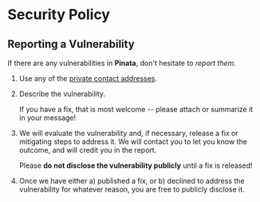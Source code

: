 # Security Policy

## Reporting a Vulnerability

If there are any vulnerabilities in **Pinata**, don't hesitate to _report them_.

1. Use any of the [private contact addresses](https://github.com/dacoaster/yattie#support).
2. Describe the vulnerability.

   If you have a fix, that is most welcome -- please attach or summarize it in your message!

3. We will evaluate the vulnerability and, if necessary, release a fix or mitigating steps to address it. We will contact you to let you know the outcome, and will credit you in the report.

   Please **do not disclose the vulnerability publicly** until a fix is released!

4. Once we have either a) published a fix, or b) declined to address the vulnerability for whatever reason, you are free to publicly disclose it.
